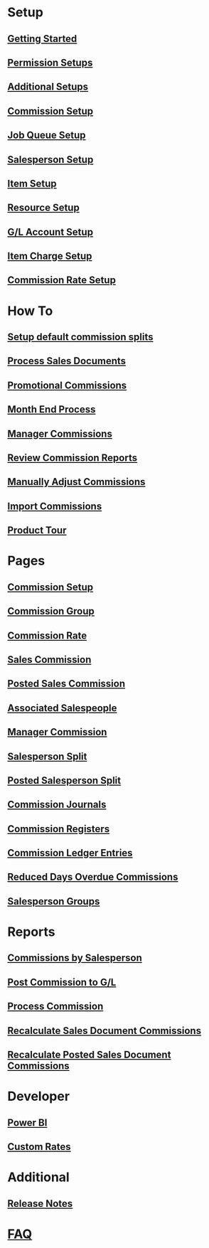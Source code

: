 # Setup

## [Getting Started](getting-started.md)

## [Permission Setups](permission-setups.md)

## [Additional Setups](additional-setups.md)

## [Commission Setup](commission-setup.md)

## [Job Queue Setup](job-queue-setup.md)

## [Salesperson Setup](salesperson-setup.md)

## [Item Setup](item-setup.md)

## [Resource Setup](resource-setup.md)

## [G/L Account Setup](gl-account-setup.md)

## [Item Charge Setup](item-charge-setup.md)

## [Commission Rate Setup](commission-rate-setup.md)

# How To

## [Setup default commission splits](how-to-setup-default-commission-splits.md)

## [Process Sales Documents](how-to-process-sales-documents.md)

## [Promotional Commissions](how-to-process-promotional-commissions.md)

## [Month End Process](how-to-month-end-process.md)

## [Manager Commissions](how-to-manager-commission.md)

## [Review Commission Reports](how-to-review-commission-reports.md)

## [Manually Adjust Commissions](how-to-manually-adjust-commissions.md)

## [Import Commissions](how-to-import-commissions.md)

## [Product Tour](how-to-product-tour.md)

# Pages

## [Commission Setup](page-commission-setup.md)

## [Commission Group](page-commission-group.md)

## [Commission Rate](page-commission-rates.md)

## [Sales Commission](page-commission-sales-commission.md)

## [Posted Sales Commission](page-posted-sales-commission.md)

## [Associated Salespeople](page-associated-salespeople.md)

## [Manager Commission](page-manager-amounts.md)

## [Salesperson Split](page-commission-salesperson-split.md)

## [Posted Salesperson Split](page-posted-commission-salesperson-split.md)

## [Commission Journals](page-commission-journal.md)

## [Commission Registers](page-commission-register.md)

## [Commission Ledger Entries](page-commission-ledger-entries.md)

## [Reduced Days Overdue Commissions](page-reduced-days-overdue.md)

## [Salesperson Groups](page-salesperson-group.md)

# Reports

## [Commissions by Salesperson](report-commission.md)

## [Post Commission to G/L](report-post-commission-to-gl.md)

## [Process Commission](report-process-commission.md)

## [Recalculate Sales Document Commissions](report-recalculate-sales-document-commissions.md)

## [Recalculate Posted Sales Document Commissions](report-recalculate-posted-sales-document-commissions.md)

# Developer

## [Power BI](power-bi.md)

## [Custom Rates](develop-custom-rates.md)

# Additional

## [Release Notes](release-notes.md)

<!-- ## [Road Map](roadmap.md) -->

# [FAQ](faq-index.md)
